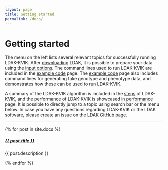 ```yaml
---
layout: page
title: Getting started
permalink: /docs/
---
```


# Getting started 

The menu on the left lists several relevant topics for successfully running LDAK-KVIK. After [downloading](/docs/downloads) LDAK, it is possible to prepare your data using the [input options](/docs/input). The command lines used to run LDAK-KVIK are included in the [example code](/docs/example) page. The [example code](/docs/example) page also includes command lines for generating fake genotype and phenotype data, and demonstrates how these can be used to run LDAK-KVIK.

 A summary of the LDAK-KVIK algorithm is included in the [steps](/docs/assoc/singlesnp) of LDAK-KVIK, and the performance of LDAK-KVIK is showcased in [performance](/docs/performance/) page. It is possible to directly jump to a topic using search bar or the menu below. In case you have any questions regarding LDAK-KVIK or the LDAK software, please create an issue on the [LDAK GitHub page](https://github.com/dougspeed/LDAK/issues).

<div class="section-index">
    <hr class="panel-line">
    {% for post in site.docs  %}        
    <div class="entry">
    <h5><a href="{{ post.url | prepend: site.baseurl }}">{{ post.title }}</a></h5>
    <p>{{ post.description }}</p>
    </div>{% endfor %}
</div>
